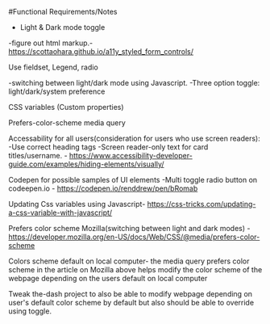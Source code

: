 #Functional Requirements/Notes

- Light & Dark mode toggle

-figure out html markup.- https://scottaohara.github.io/a11y_styled_form_controls/

Use fieldset, Legend, radio

-switching between light/dark mode using Javascript.
-Three option toggle: light/dark/system preference

CSS variables (Custom properties)

Prefers-color-scheme media query

Accessability for all users(consideration for users who use screen readers):
-Use correct heading tags
-Screen reader-only text for card titles/username. - https://www.accessibility-developer-guide.com/examples/hiding-elements/visually/

Codepen for possible samples of UI elements
-Multi toggle radio button on codeepen.io - https://codepen.io/renddrew/pen/bRomab

Updating Css variables using Javascript- https://css-tricks.com/updating-a-css-variable-with-javascript/

Prefers color scheme Mozilla(switching between light and dark modes) - https://developer.mozilla.org/en-US/docs/Web/CSS/@media/prefers-color-scheme

Colors scheme default on local computer- the media query prefers color scheme in the article on Mozilla above helps modify the color scheme of the webpage depending on the users default on local computer

Tweak the-dash project to also be able to modify webpage depending on user's default color scheme by default but also should be able to override using toggle.
